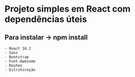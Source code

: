 # Projeto simples em React com dependências úteis

## Para instalar -> npm install
    
    - React 16.2
    - Sass
    - Bootstrap
    - Font-Awesome
    - Routes
    - Estruturação
